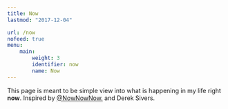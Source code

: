 ```yaml
---
title: Now
lastmod: "2017-12-04"

url: /now
nofeed: true
menu:
    main:
        weight: 3
        identifier: now
        name: Now
---
```


This page is meant to be simple view into what is happening in my life
right **now**. Inspired by [@NowNowNow.](https://nownownow.com/) and Derek Sivers.
